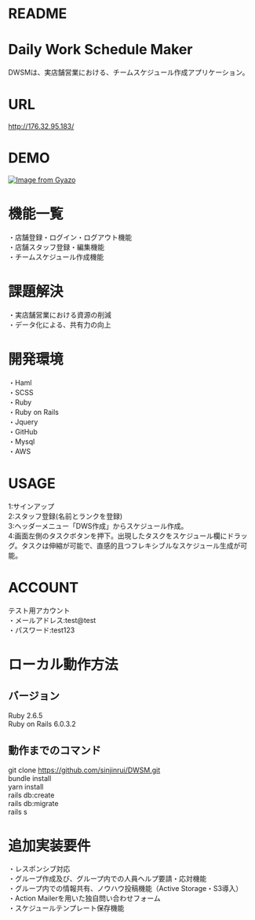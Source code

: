 # README

# Daily Work Schedule Maker
DWSMは、実店舗営業における、チームスケジュール作成アプリケーション。

# URL
http://176.32.95.183/

# DEMO
[![Image from Gyazo](https://i.gyazo.com/f2d35d25aa6971f7ef7e9f3849ed9db2.gif)](https://gyazo.com/f2d35d25aa6971f7ef7e9f3849ed9db2)

# 機能一覧
・店舗登録・ログイン・ログアウト機能  
・店舗スタッフ登録・編集機能  
・チームスケジュール作成機能  

# 課題解決
・実店舗営業における資源の削減  
・データ化による、共有力の向上  

# 開発環境
・Haml  
・SCSS  
・Ruby  
・Ruby on Rails  
・Jquery  
・GitHub  
・Mysql  
・AWS  

# USAGE
1:サインアップ  
2:スタッフ登録(名前とランクを登録)  
3:ヘッダーメニュー「DWS作成」からスケジュール作成。  
4:画面左側のタスクボタンを押下。出現したタスクをスケジュール欄にドラッグ。タスクは伸縮が可能で、直感的且つフレキシブルなスケジュール生成が可能。  

# ACCOUNT
テスト用アカウント  
・メールアドレス:test@test  
・パスワード:test123  

# ローカル動作方法

## バージョン

Ruby 2.6.5  
Ruby on Rails 6.0.3.2  

## 動作までのコマンド
git clone https://github.com/sinjinrui/DWSM.git  
bundle install  
yarn install  
rails db:create  
rails db:migrate  
rails s  

# 追加実装要件
・レスポンシブ対応  
・グループ作成及び、グループ内での人員ヘルプ要請・応対機能  
・グループ内での情報共有、ノウハウ投稿機能（Active Storage・S3導入）  
・Action Mailerを用いた独自問い合わせフォーム  
・スケジュールテンプレート保存機能  
